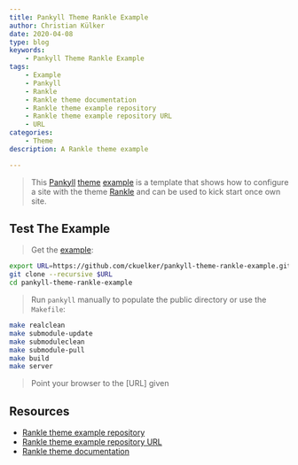 ```yaml
---
title: Pankyll Theme Rankle Example
author: Christian Külker
date: 2020-04-08
type: blog
keywords:
    - Pankyll Theme Rankle Example
tags:
    - Example
    - Pankyll
    - Rankle
    - Rankle theme documentation
    - Rankle theme example repository
    - Rankle theme example repository URL
    - URL
categories:
    - Theme
description: A Rankle theme example

---
```


> This [Pankyll] [theme] [example] is a template that shows how to configure a
> site with the theme [Rankle] and can be used to kick start once own site.

## Test The Example

> Get the [example]:

```bash
export URL=https://github.com/ckuelker/pankyll-theme-rankle-example.git
git clone --recursive $URL
cd pankyll-theme-rankle-example
```

> Run `pankyll` manually to populate the public directory or use the
> `Makefile`:

```bash
make realclean
make submodule-update
make submoduleclean
make submodule-pull
make build
make server
```

> Point your browser to the [URL] given

## Resources

* [Rankle theme example repository]
* [Rankle theme example repository URL]
* [Rankle theme documentation]

[example]: /en_US/Example-Sites/
[Pankyll]: https://www.pankyll.org/
[theme]: /en_US/Pankyll-Themes/
[Rankle]: /en_US/Pankyll-Themes/pankyll-theme-rankle.html
[Rankle theme example]: /en_US/Example-Sites/pankyll-theme-rankle-example.html
[Rankle theme example repository]: https://github.com/ckuelker/pankyll-theme-rankle-example/
[Rankle theme example repository URL]: https://github.com/ckuelker/pankyll-theme-rankle-example.git
[Rankle theme documentation]: /en_US/Pankyll-Themes/pankyll-theme-rankle.html
